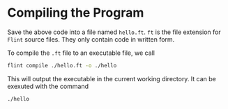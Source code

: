 # Compiling the Program

Save the above code into a file named `hello.ft`. `ft` is the file extension for `Flint` source files. They only contain code in written form.

To compile the `.ft` file to an executable file, we call

```sh
flint compile ./hello.ft -o ./hello
```

This will output the executable in the current working directory. It can be exexuted with the command

```sh
./hello
```
